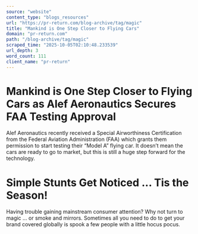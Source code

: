 ```yaml
---
source: "website"
content_type: "blogs_resources"
url: "https://pr-return.com/blog-archive/tag/magic"
title: "Mankind is One Step Closer to Flying Cars"
domain: "pr-return.com"
path: "/blog-archive/tag/magic"
scraped_time: "2025-10-05T02:10:48.233539"
url_depth: 3
word_count: 111
client_name: "pr-return"
---
```


# Mankind is One Step Closer to Flying Cars as Alef Aeronautics Secures FAA Testing Approval

Alef Aeronautics recently received a Special Airworthiness Certification from the Federal Aviation Administration (FAA) which grants them permission to start testing their “Model A” flying car. It doesn’t mean the cars are ready to go to market, but this is still a huge step forward for the technology.

# Simple Stunts Get Noticed ... Tis the Season!

Having trouble gaining mainstream consumer attention? Why not turn to magic ... or smoke and mirrors. Sometimes all you need to do to get your brand covered globally is spook a few people with a little hocus pocus.